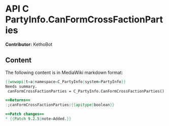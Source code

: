 # API C PartyInfo.CanFormCrossFactionParties

**Contributor:** KethoBot

## Content

The following content is in MediaWiki markdown format:

```mediawiki
{{wowapi|t=a|namespace=C_PartyInfo|system=PartyInfo}}
Needs summary.
 canFormCrossFactionParties = C_PartyInfo.CanFormCrossFactionParties()

==Returns==
:;canFormCrossFactionParties:{{apitype|boolean}}

==Patch changes==
* {{Patch 9.2.5|note=Added.}}
```